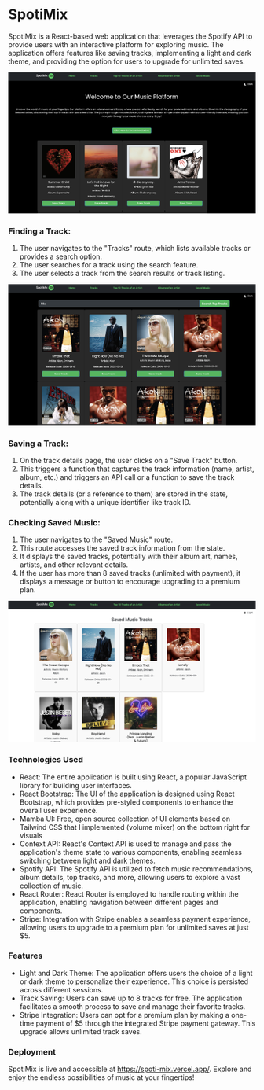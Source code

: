 # SpotiMix

SpotiMix is a React-based web application that leverages the Spotify API to provide users with an interactive platform for exploring music. The application offers features like saving tracks, implementing a light and dark theme, and providing the option for users to upgrade for unlimited saves.

![Images](./images/Home.png)


### Finding a Track:

1. The user navigates to the "Tracks" route, which lists available tracks or provides a search option.
2. The user searches for a track using the search feature.
3. The user selects a track from the search results or track listing.

![Images](./images/SearchingTracks.png)

### Saving a Track:

1. On the track details page, the user clicks on a "Save Track" button.
2. This triggers a function that captures the track information (name, artist, album, etc.) and triggers an API call or a function to save the track details.
3. The track details (or a reference to them) are stored in the state, potentially along with a unique identifier like track ID.

### Checking Saved Music:

1. The user navigates to the "Saved Music" route.
2. This route accesses the saved track information from the state.
3. It displays the saved tracks, potentially with their album art, names, artists, and other relevant details.
4. If the user has more than 8 saved tracks (unlimited with payment), it displays a message or button to encourage upgrading to a premium plan.

![Images](./images/SavedTracks.png)



### Technologies Used
* React: The entire application is built using React, a popular JavaScript library for building user interfaces.
* React Bootstrap: The UI of the application is designed using React Bootstrap, which provides pre-styled components to enhance the overall user experience.
* Mamba UI: Free, open source collection of UI elements based on Tailwind CSS that I implemented (volume mixer) on the bottom right for visuals
* Context API: React's Context API is used to manage and pass the application's theme state to various components, enabling seamless switching between light and dark themes.
* Spotify API: The Spotify API is utilized to fetch music recommendations, album details, top tracks, and more, allowing users to explore a vast collection of music.
* React Router: React Router is employed to handle routing within the application, enabling navigation between different pages and components.
* Stripe: Integration with Stripe enables a seamless payment experience, allowing users to upgrade to a premium plan for unlimited saves at just $5.

### Features
* Light and Dark Theme: The application offers users the choice of a light or dark theme to personalize their experience. This choice is persisted across different sessions.
* Track Saving: Users can save up to 8 tracks for free. The application facilitates a smooth process to save and manage their favorite tracks.
* Stripe Integration: Users can opt for a premium plan by making a one-time payment of $5 through the integrated Stripe payment gateway. This upgrade allows unlimited track saves.

### Deployment

SpotiMix is live and accessible at https://spoti-mix.vercel.app/. Explore and enjoy the endless possibilities of music at your fingertips!

